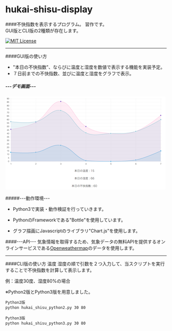 # hukai-shisu-display
####不快指数を表示するプログラム。
習作です。<br>
GUI版とCLI版の2種類が存在します。

[![MIT License](http://img.shields.io/badge/license-MIT-blue.svg?style=flat)](./LICENSE)

-----
####GUI版の使い方
* "本日の不快指数"、ならびに温度と湿度を数値で表示する機能を実装予定。
* ７日前までの不快指数、並びに温度と湿度をグラフで表示。


##### ---デモ画面---

![デモ画面](./image/demo_01.png)

#####---動作環境---

* Python3で実装・動作検証を行っていきます。

* PythonのFrameworkである"Bottle"を使用しています。

* グラフ描画にJavascriptのライブラリ"Chart.js"を使用します。


####---API---
気象情報を取得するため、気象データの無料APIを提供するオンラインサービスである[Openweathermap](http://openweathermap.org/)のデータを使用します。<br>



-------

####CLI版の使い方
温度 湿度の順で引数を２つ入力して、当スクリプトを実行することで不快指数を計算して表示します。

例：温度30度、湿度80%の場合

※Python2版とPython3版を用意しました。
	
	Python2版
	python hukai_shisu_python2.py 30 80
	
	Python3版
	python hukai_shisu_python3.py 30 80
	

